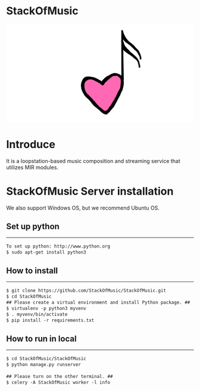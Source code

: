 StackOfMusic
=============================================

![Alt text](static/img/StackOfMusic.png)

Introduce
================================================
It is a loopstation-based music composition and streaming service that utilizes MIR modules.

StackOfMusic Server installation
====================================
We also support Windows OS, but we recommend Ubuntu OS.

Set up python
----------------------------------
********************************

    To set up python: http://www.python.org
    $ sudo apt-get install python3


How to install
--------------------------------
**************************

    $ git clone https://github.com/StackOfMusic/StackOfMusic.git
    $ cd StackOfMusic
    ## Please create a virtual environment and install Python package. ##
    $ virtualenv -p python3 myvenv
    $ . myvenv/bin/activate
    $ pip install -r requirements.txt

How to run in local
--------------------------------
***************************

    $ cd StackOfMusic/StackOfMusic
    $ python manage.py runserver
    
    ## Please turn on the other terminal. ##
    $ celery -A StackOfMusic worker -l info
    